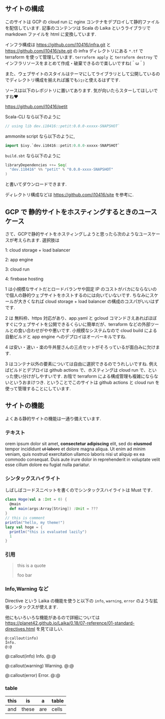 ## サイトの構成

このサイトは GCP の cloud run に nginx コンテナをデプロイして静的ファイルを配信しています. 記事のコンテンツは Scala の Laika というライブラリで markdown ファイルを html に変換しています.

インフラ構成は https://github.com/i10416/infra.git と https://github.com/i10416/site.git の infra ディレクトリにある `*.tf` で
terraform を使って管理しています. `terraform apply` と `terraform destroy` でインフラリソースをまとめて作成・破棄できるので楽しいですね(＾ω＾)

また、ウェブサイトのスタイルはテーマにしてライブラリとして公開しているのでディレクトリ構成を揃えれば誰でもｼｭｯと使えるはずです.

ソースは以下のレポジトリに置いてあります. 気が向いたらスターしてほしいですね❤

https://github.com/i10416/petit


Scala-CLI なら以下のように

```scala
// using lib dev.i10416::petit:0.0.0-xxxxx-SNAPSHOT`
```


ammonite script なら以下のように,

```scala
import $ivy.`dev.i10416::petit:0.0.0-xxxxx-SNAPSHOT`
```


`build.sbt` なら以下のように

```scala
libraryDependencies ++= Seq(
  "dev.110416" %% "petit" % "0.0.0-xxxx-SNAPSHOT"
)
```

と書いてダウンロードできます.

ディレクトリ構成などは https://github.com/i10416/site を参考に.

## GCP で 静的サイトをホスティングするときのユースケース

さて、GCPで静的サイトをホスティングしようと思ったら次のようなユースケースが考えられます.
選択肢は

1: cloud storage + load balancer

2: app engine

3: cloud run

4: firebase hosting

1 は小規模なサイトだとロードバランサや固定 IP のコストがバカにならないので個人の静的ウェブサイトをホストするのには向いていないです. ちなみにスケールが大きくなれば cloud storage + load balancer の構成のコスパがいいはずです.

2 は 無料枠、https 対応があり、app.yaml と gcloud コマンドさえあればほぼすぐにウェブサイトを公開できるくらいに簡単だが、terraform などの外部ツールとの食い合わせがやや悪いです. 小規模なシステムなので cloud build による自動ビルドと app engine へのデプロイはオーバーキルですね.

4 は安い・速い・楽の牛丼屋さんの三点セットがそろっているが面白みに欠けます.

3 はコンテナ以外の要素については自由に選択できるのでうれしいですね. 例えばビルドとデプロイは github actions で、ホスティングは cloud run で、といった使い分けがしやすいです. お陰で terraform による構成管理も複雑にならないというおまけつき. ということでこのサイトは github actions と cloud run を使って管理することにしています.

## サイトの機能

よくある静的サイトの機能は一通り備えています.

### テキスト

orem ipsum dolor sit amet, __consectetur adipiscing__ elit, sed do **eiusmod** tempor incididunt ~~ut labore~~ et dolore magna aliqua. Ut enim ad minim veniam, quis nostrud exercitation ullamco laboris nisi ut aliquip ex ea commodo consequat. Duis aute irure dolor in reprehenderit in voluptate velit esse cillum dolore eu fugiat nulla pariatur. 

### シンタックスハイライト

しばしばコードスニペットを書くのでシンタックスハイライトは Must です.

```scala
class Hoge(val a :Int = 0) {
  @main
  def main(args:Array[String]) :Unit = ???
}
// this is comment
println("hello, my theme!")
lazy val hoge = {
  println("this is evaluated lazily")
  1
}
```

### 引用

> this is a quote
>
> foo bar


### Info,Warning など

Directive という Laika の機能を使うと以下の `info`, `warning`, `error`  のような拡張シンタックスが使えます.

他にもいろいろな機能があるので詳細については https://planet42.github.io/Laika/0.18/07-reference/01-standard-directives.html を見てほしい.

```
@:callout(info)
Info.
@:@
```

@:callout(info)
Info.
@:@

@:callout(warning)
Warning.
@:@

@:callout(error)
Error.
@:@


### table

| this | is    | a   | table |
| ---- | ----- | --- | ----- |
| and  | these | are | cells |

